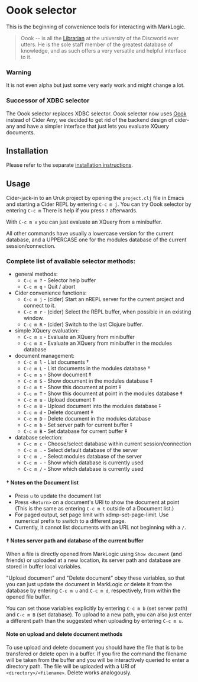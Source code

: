 # Oook selector

This is the beginning of convenience tools for interacting with MarkLogic.

> Oook -- is all the [Librarian](https://en.wikipedia.org/wiki/Unseen_University#Librarian)
> at the university of the Discworld ever utters. He is the sole staff
> member of the greatest database of knowledge, and as such offers a
> very versatile and helpful interface to it.

### Warning

It is not even alpha but just some very early work and might change a lot.

### Successor of XDBC selector

The Oook selector replaces XDBC selector. Oook selector now
uses [Oook](https://github.com/xquery-mode/Oook) instead of Cider Any;
we decided to get rid of the backend design of cider-any and have a
simpler interface that just lets you evaluate XQuery documents.

## Installation

Please refer to the separate [installation instructions](INSTALL.md).

## Usage

Cider-jack-in to an Uruk project by opening the `project.clj` file in
Emacs and starting a Cider REPL by entering  `C-c m j`. You can try
Oook selector by entering  `C-c m`  There is help if you press `?`
afterwards.

With  `C-c m x`  you can just evaluate an XQuery from a minibuffer.

All other commands have usually a lowercase version for the current database, and
a UPPERCASE one for the modules database of the current session/connection.

### Complete list of available selector methods:

- general methods:
  - `C-c m ?` - Selector help buffer
  - `C-c m q` - Quit / abort
- Cider convenience functions:
  - `C-c m j` - (cider) Start an nREPL server for the current project and connect to it.
  - `C-c m r` - (cider) Select the REPL buffer, when possible in an existing window.
  - `C-c m R` - (cider) Switch to the last Clojure buffer.
- simple XQuery evaluation:
  - `C-c m x` - Evaluate an XQuery from minibuffer
  - `C-c m X` - Evaluate an XQuery from minibuffer in the modules database
- document management:
  - `C-c m l` - List documents †
  - `C-c m L` - List documents in the modules database †
  - `C-c m s` - Show document ‡
  - `C-c m S` - Show document in the modules database ‡
  - `C-c m t` - Show this document at point ‡
  - `C-c m T` - Show this document at point in the modules database ‡
  - `C-c m u` - Upload document ‡
  - `C-c m U` - Upload document into the modules database ‡
  - `C-c m d` - Delete document ‡
  - `C-c m D` - Delete document in the modules database
  - `C-c m b` - Set server path for current buffer ‡
  - `C-c m B` - Set database for current buffer ‡
- database selection:
  - `C-c m c` - Choose/select database within current session/connection
  - `C-c m .` - Select default database of the server
  - `C-c m ,` - Select modules database of the server
  - `C-c m -` - Show which database is currently used
  - `C-c m /` - Show which database is currently used

#### † Notes on the Document list
* Press  `u`  to update the document list
* Press  `<Return>`  on a document's URI to show the document at point
  (This is the same as entering  `C-c m t`  outside of a Document list.)
* For paged output, set page limit with xdmp-set-page-limit.
  Use numerical prefix to switch to a different page.
* Currently, it cannot list documents with an URL not beginning with a `/`.

#### ‡ Notes server path and database of the current buffer

When a file is directly opened from MarkLogic using `Show document`
(and friends) or uploaded at a new location, its server path and
database are stored in buffer local variables.

"Upload document" and "Delete document" obey these variables, so that
you can just update the document in MarkLogic or delete it from the
database by entering `C-c m u` and `C-c m d`, respectively, from
within the opened file buffer.

You can set those variables explicitly by entering  `C-c m b` (set
server path) and `C-c m B` (set database). To upload to a new path,
you can also just enter a different path than the suggested when
uploading by entering  `C-c m u`.

#### Note on upload and delete document methods

To use upload and delete document you should have the file that is to
be transfered or delete open in a buffer. If you fire the command the
filename will be taken from the buffer and you will be interactively
queried to enter a directory path.  The file will be uploaded with a
URI of `<directory>/<filename>`.  Delete works analogously.

